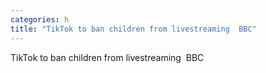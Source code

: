 ```yaml
---
categories: h
title: "TikTok to ban children from livestreaming  BBC"
---
```

TikTok to ban children from livestreaming&nbsp;&nbsp;BBC